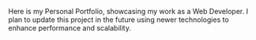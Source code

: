 Here is my Personal Portfolio, showcasing my work as a Web Developer. I plan to update this project in the future using newer technologies to enhance performance and scalability.
